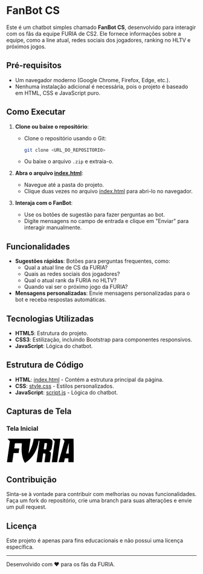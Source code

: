 # FanBot CS

Este é um chatbot simples chamado **FanBot CS**, desenvolvido para interagir com os fãs da equipe FURIA de CS2. Ele fornece informações sobre a equipe, como a line atual, redes sociais dos jogadores, ranking no HLTV e próximos jogos.


## Pré-requisitos

- Um navegador moderno (Google Chrome, Firefox, Edge, etc.).
- Nenhuma instalação adicional é necessária, pois o projeto é baseado em HTML, CSS e JavaScript puro.

## Como Executar

1. **Clone ou baixe o repositório**:
   - Clone o repositório usando o Git:
     ```bash
     git clone <URL_DO_REPOSITORIO>
     ```
   - Ou baixe o arquivo `.zip` e extraia-o.

2. **Abra o arquivo [index.html](http://_vscodecontentref_/3)**:
   - Navegue até a pasta do projeto.
   - Clique duas vezes no arquivo [index.html](http://_vscodecontentref_/4) para abri-lo no navegador.

3. **Interaja com o FanBot**:
   - Use os botões de sugestão para fazer perguntas ao bot.
   - Digite mensagens no campo de entrada e clique em "Enviar" para interagir manualmente.

## Funcionalidades

- **Sugestões rápidas**: Botões para perguntas frequentes, como:
  - Qual a atual line de CS da FURIA?
  - Quais as redes sociais dos jogadores?
  - Qual o atual rank da FURIA no HLTV?
  - Quando vai ser o próximo jogo da FURIA?
- **Mensagens personalizadas**: Envie mensagens personalizadas para o bot e receba respostas automáticas.

## Tecnologias Utilizadas

- **HTML5**: Estrutura do projeto.
- **CSS3**: Estilização, incluindo Bootstrap para componentes responsivos.
- **JavaScript**: Lógica do chatbot.

## Estrutura de Código

- **HTML**: [index.html](http://_vscodecontentref_/5) - Contém a estrutura principal da página.
- **CSS**: [style.css](http://_vscodecontentref_/6) - Estilos personalizados.
- **JavaScript**: [script.js](http://_vscodecontentref_/7) - Lógica do chatbot.

## Capturas de Tela

### Tela Inicial
![Tela Inicial](assets/images/logo-furia.svg)

## Contribuição

Sinta-se à vontade para contribuir com melhorias ou novas funcionalidades. Faça um fork do repositório, crie uma branch para suas alterações e envie um pull request.

## Licença

Este projeto é apenas para fins educacionais e não possui uma licença específica.

---
Desenvolvido com ❤️ para os fãs da FURIA.
